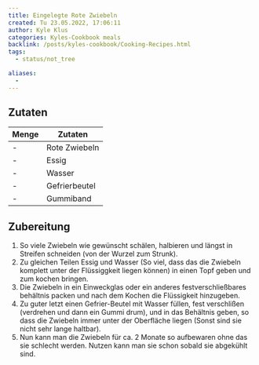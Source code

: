 ```yaml
---
title: Eingelegte Rote Zwiebeln
created: Tu 23.05.2022, 17:06:11
author: Kyle Klus
categories: Kyles-Cookbook meals
backlink: /posts/kyles-cookbook/Cooking-Recipes.html
tags:
  - status/not_tree

aliases:
  -
---
```


## Zutaten

| Menge            | Zutaten                        |
| ---------------- | ------------------------------ |
| -                | Rote Zwiebeln                  |
| -                | Essig                          |
| -                | Wasser                         |
| -                | Gefrierbeutel                  |
| -                | Gummiband                      |

## Zubereitung

1. So viele Zwiebeln wie gewünscht schälen, halbieren und längst in Streifen schneiden (von der Wurzel zum Strunk).
2. Zu gleichen Teilen Essig und Wasser (So viel, dass das die Zwiebeln komplett unter der Flüssiggkeit liegen können) in einen Topf geben und zum kochen bringen.
3. Die Zwiebeln in ein Einweckglas oder ein anderes festverschließbares behältnis packen und nach dem Kochen die Flüssigkeit hinzugeben.
4. Zu guter letzt einen Gefrier-Beutel mit Wasser füllen, fest verschlißen (verdrehen und dann ein Gummi drum), und in das Behältnis geben, so dass die Zwiebeln immer unter der Oberfläche liegen (Sonst sind sie nicht sehr lange haltbar).
5. Nun kann man die Zwiebeln für ca. 2 Monate so aufbewaren ohne das sie schlecht werden. Nutzen kann man sie schon sobald sie abgekühlt sind.  
